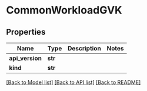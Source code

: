 # CommonWorkloadGVK

## Properties
Name | Type | Description | Notes
------------ | ------------- | ------------- | -------------
**api_version** | **str** |  | 
**kind** | **str** |  | 

[[Back to Model list]](../vela-client/README.md#documentation-for-models) [[Back to API list]](../vela-client/README.md#documentation-for-api-endpoints) [[Back to README]](../vela-client/README.md)

